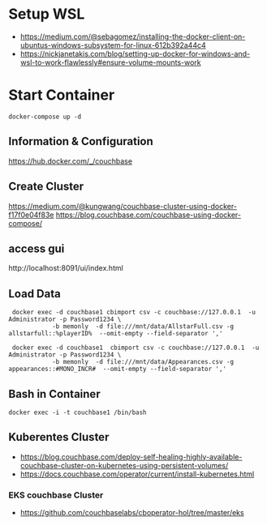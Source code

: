# Setup WSL

- https://medium.com/@sebagomez/installing-the-docker-client-on-ubuntus-windows-subsystem-for-linux-612b392a44c4
- https://nickjanetakis.com/blog/setting-up-docker-for-windows-and-wsl-to-work-flawlessly#ensure-volume-mounts-work

# Start Container

```
docker-compose up -d
```

## Information & Configuration

https://hub.docker.com/_/couchbase

## Create Cluster

https://medium.com/@kungwang/couchbase-cluster-using-docker-f17f0e04f83e
https://blog.couchbase.com/couchbase-using-docker-compose/

## access gui

http://localhost:8091/ui/index.html

## Load Data

```
 docker exec -d couchbase1 cbimport csv -c couchbase://127.0.0.1  -u Administrator -p Password1234 \
            -b memonly  -d file:///mnt/data/AllstarFull.csv -g allstarfull::%playerID%  --omit-empty --field-separator ','
```

```
 docker exec -d couchbase1  cbimport csv -c couchbase://127.0.0.1  -u Administrator -p Password1234 \
            -b memonly  -d file:///mnt/data/Appearances.csv -g appearances::#MONO_INCR#  --omit-empty --field-separator ','
```

## Bash in Container

```
docker exec -i -t couchbase1 /bin/bash
```

## Kuberentes Cluster

- https://blog.couchbase.com/deploy-self-healing-highly-available-couchbase-cluster-on-kubernetes-using-persistent-volumes/
- https://docs.couchbase.com/operator/current/install-kubernetes.html

### EKS couchbase Cluster

- https://github.com/couchbaselabs/cboperator-hol/tree/master/eks

